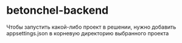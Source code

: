 # betonchel-backend

Чтобы запустить какой-либо проект в решении, нужно добавить appsettings.json в корневую директорию выбранного проекта